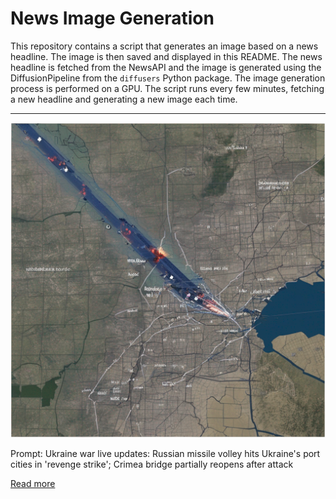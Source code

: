 # News Image Generation
This repository contains a script that generates an image based on a news headline. The image is then saved and displayed in this README.
The news headline is fetched from the NewsAPI and the image is generated using the DiffusionPipeline from the `diffusers` Python package. The image generation process is performed on a GPU.
The script runs every few minutes, fetching a new headline and generating a new image each time.

---

![Generated Image](image.png)

Prompt: Ukraine war live updates: Russian missile volley hits Ukraine's port cities in 'revenge strike'; Crimea bridge partially reopens after attack

[Read more](https://www.cnbc.com/2023/07/18/russia-ukraine-live-updates.html)
